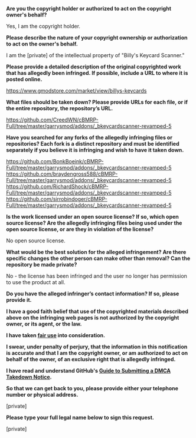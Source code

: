 **Are you the copyright holder or authorized to act on the copyright owner's behalf?**   
   
Yes, I am the copyright holder.   
   
**Please describe the nature of your copyright ownership or authorization to act on the owner's behalf.**   
   
I am the [private] of the intellectual property of "Billy's Keycard Scanner."   
   
**Please provide a detailed description of the original copyrighted work that has allegedly been infringed. If possible, include a URL to where it is posted online.**   
   
https://www.gmodstore.com/market/view/billys-keycards   
   
**What files should be taken down? Please provide URLs for each file, or if the entire repository, the repository’s URL.**   
   
https://github.com/CreedWN/cBMRP-Full/tree/master/garrysmod/addons/_bkeycardscanner-revamped-5   
   
**Have you searched for any forks of the allegedly infringing files or repositories? Each fork is a distinct repository and must be identified separately if you believe it is infringing and wish to have it taken down.**   
   
https://github.com/BonkBoeink/cBMRP-Full/tree/master/garrysmod/addons/_bkeycardscanner-revamped-5   
https://github.com/braydengross588/cBMRP-Full/tree/master/garrysmod/addons/_bkeycardscanner-revamped-5   
https://github.com/RichardShock/cBMRP-Full/tree/master/garrysmod/addons/_bkeycardscanner-revamped-5   
https://github.com/sirrobindoger/cBMRP-Full/tree/master/garrysmod/addons/_bkeycardscanner-revamped-5   
   
**Is the work licensed under an open source license? If so, which open source license? Are the allegedly infringing files being used under the open source license, or are they in violation of the license?**   
   
No open source license.   
   
**What would be the best solution for the alleged infringement? Are there specific changes the other person can make other than removal? Can the repository be made private?**   
   
No - the license has been infringed and the user no longer has permission to use the product at all.   
   
**Do you have the alleged infringer’s contact information? If so, please provide it.**   
   
**I have a good faith belief that use of the copyrighted materials described above on the infringing web pages is not authorized by the copyright owner, or its agent, or the law.**   
   
**I have taken <a href="https://www.lumendatabase.org/topics/22">fair use</a> into consideration.**   
   
**I swear, under penalty of perjury, that the information in this notification is accurate and that I am the copyright owner, or am authorized to act on behalf of the owner, of an exclusive right that is allegedly infringed.**   
   
**I have read and understand GitHub's <a href="https://help.github.com/articles/guide-to-submitting-a-dmca-takedown-notice/">Guide to Submitting a DMCA Takedown Notice</a>.**   
   
**So that we can get back to you, please provide either your telephone number or physical address.**   
   
[private]    
   
**Please type your full legal name below to sign this request.**   
   
[private]  
